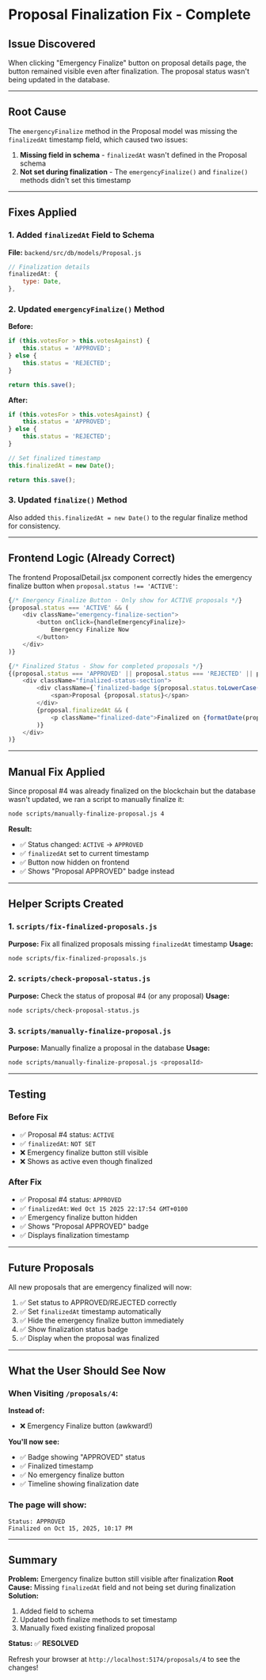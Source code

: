 # Proposal Finalization Fix - Complete

## Issue Discovered

When clicking "Emergency Finalize" button on proposal details page, the button remained visible even after finalization. The proposal status wasn't being updated in the database.

---

## Root Cause

The `emergencyFinalize` method in the Proposal model was missing the `finalizedAt` timestamp field, which caused two issues:

1. **Missing field in schema** - `finalizedAt` wasn't defined in the Proposal schema
2. **Not set during finalization** - The `emergencyFinalize()` and `finalize()` methods didn't set this timestamp

---

## Fixes Applied

### 1. Added `finalizedAt` Field to Schema

**File:** `backend/src/db/models/Proposal.js`

```javascript
// Finalization details
finalizedAt: {
    type: Date,
},
```

### 2. Updated `emergencyFinalize()` Method

**Before:**
```javascript
if (this.votesFor > this.votesAgainst) {
    this.status = 'APPROVED';
} else {
    this.status = 'REJECTED';
}

return this.save();
```

**After:**
```javascript
if (this.votesFor > this.votesAgainst) {
    this.status = 'APPROVED';
} else {
    this.status = 'REJECTED';
}

// Set finalized timestamp
this.finalizedAt = new Date();

return this.save();
```

### 3. Updated `finalize()` Method

Also added `this.finalizedAt = new Date()` to the regular finalize method for consistency.

---

## Frontend Logic (Already Correct)

The frontend ProposalDetail.jsx component correctly hides the emergency finalize button when `proposal.status !== 'ACTIVE'`:

```javascript
{/* Emergency Finalize Button - Only show for ACTIVE proposals */}
{proposal.status === 'ACTIVE' && (
    <div className="emergency-finalize-section">
        <button onClick={handleEmergencyFinalize}>
            Emergency Finalize Now
        </button>
    </div>
)}

{/* Finalized Status - Show for completed proposals */}
{(proposal.status === 'APPROVED' || proposal.status === 'REJECTED' || proposal.status === 'EXPIRED') && (
    <div className="finalized-status-section">
        <div className={`finalized-badge ${proposal.status.toLowerCase()}`}>
            <span>Proposal {proposal.status}</span>
        </div>
        {proposal.finalizedAt && (
            <p className="finalized-date">Finalized on {formatDate(proposal.finalizedAt)}</p>
        )}
    </div>
)}
```

---

## Manual Fix Applied

Since proposal #4 was already finalized on the blockchain but the database wasn't updated, we ran a script to manually finalize it:

```bash
node scripts/manually-finalize-proposal.js 4
```

**Result:**
- ✅ Status changed: `ACTIVE` → `APPROVED`
- ✅ `finalizedAt` set to current timestamp
- ✅ Button now hidden on frontend
- ✅ Shows "Proposal APPROVED" badge instead

---

## Helper Scripts Created

### 1. `scripts/fix-finalized-proposals.js`
**Purpose:** Fix all finalized proposals missing `finalizedAt` timestamp
**Usage:**
```bash
node scripts/fix-finalized-proposals.js
```

### 2. `scripts/check-proposal-status.js`
**Purpose:** Check the status of proposal #4 (or any proposal)
**Usage:**
```bash
node scripts/check-proposal-status.js
```

### 3. `scripts/manually-finalize-proposal.js`
**Purpose:** Manually finalize a proposal in the database
**Usage:**
```bash
node scripts/manually-finalize-proposal.js <proposalId>
```

---

## Testing

### Before Fix
- ✅ Proposal #4 status: `ACTIVE`
- ✅ `finalizedAt`: `NOT SET`
- ❌ Emergency finalize button still visible
- ❌ Shows as active even though finalized

### After Fix
- ✅ Proposal #4 status: `APPROVED`
- ✅ `finalizedAt`: `Wed Oct 15 2025 22:17:54 GMT+0100`
- ✅ Emergency finalize button hidden
- ✅ Shows "Proposal APPROVED" badge
- ✅ Displays finalization timestamp

---

## Future Proposals

All new proposals that are emergency finalized will now:
1. ✅ Set status to APPROVED/REJECTED correctly
2. ✅ Set `finalizedAt` timestamp automatically
3. ✅ Hide the emergency finalize button immediately
4. ✅ Show finalization status badge
5. ✅ Display when the proposal was finalized

---

## What the User Should See Now

### When Visiting `/proposals/4`:

**Instead of:**
- ❌ Emergency Finalize button (awkward!)

**You'll now see:**
- ✅ Badge showing "APPROVED" status
- ✅ Finalized timestamp
- ✅ No emergency finalize button
- ✅ Timeline showing finalization date

### The page will show:
```
Status: APPROVED
Finalized on Oct 15, 2025, 10:17 PM
```

---

## Summary

**Problem:** Emergency finalize button still visible after finalization
**Root Cause:** Missing `finalizedAt` field and not being set during finalization
**Solution:**
1. Added field to schema
2. Updated both finalize methods to set timestamp
3. Manually fixed existing finalized proposal

**Status:** ✅ **RESOLVED**

Refresh your browser at `http://localhost:5174/proposals/4` to see the changes!
